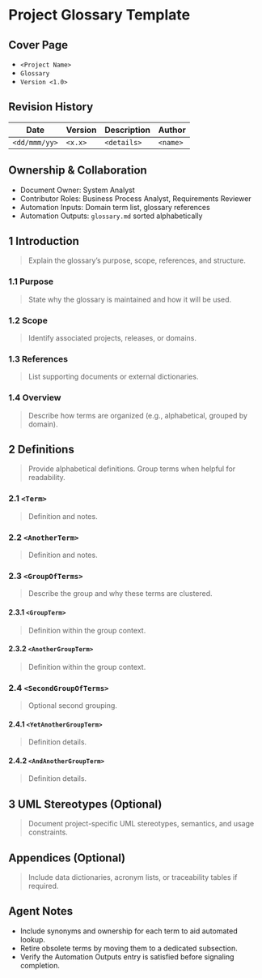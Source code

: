 # Project Glossary Template

## Cover Page

- `<Project Name>`
- `Glossary`
- `Version <1.0>`

## Revision History

| Date | Version | Description | Author |
| --- | --- | --- | --- |
| `<dd/mmm/yy>` | `<x.x>` | `<details>` | `<name>` |

## Ownership & Collaboration

- Document Owner: System Analyst
- Contributor Roles: Business Process Analyst, Requirements Reviewer
- Automation Inputs: Domain term list, glossary references
- Automation Outputs: `glossary.md` sorted alphabetically

## 1 Introduction

> Explain the glossary’s purpose, scope, references, and structure.

### 1.1 Purpose

> State why the glossary is maintained and how it will be used.

### 1.2 Scope

> Identify associated projects, releases, or domains.

### 1.3 References

> List supporting documents or external dictionaries.

### 1.4 Overview

> Describe how terms are organized (e.g., alphabetical, grouped by domain).

## 2 Definitions

> Provide alphabetical definitions. Group terms when helpful for readability.

### 2.1 `<Term>`

> Definition and notes.

### 2.2 `<AnotherTerm>`

> Definition and notes.

### 2.3 `<GroupOfTerms>`

> Describe the group and why these terms are clustered.

#### 2.3.1 `<GroupTerm>`

> Definition within the group context.

#### 2.3.2 `<AnotherGroupTerm>`

> Definition within the group context.

### 2.4 `<SecondGroupOfTerms>`

> Optional second grouping.

#### 2.4.1 `<YetAnotherGroupTerm>`

> Definition details.

#### 2.4.2 `<AndAnotherGroupTerm>`

> Definition details.

## 3 UML Stereotypes (Optional)

> Document project-specific UML stereotypes, semantics, and usage constraints.

## Appendices (Optional)

> Include data dictionaries, acronym lists, or traceability tables if required.

## Agent Notes

- Include synonyms and ownership for each term to aid automated lookup.
- Retire obsolete terms by moving them to a dedicated subsection.
- Verify the Automation Outputs entry is satisfied before signaling completion.
